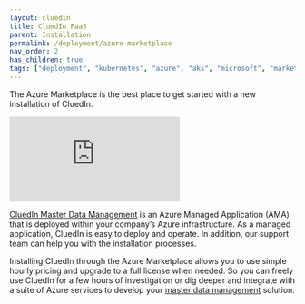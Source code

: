 ```yaml
---
layout: cluedin
title: CluedIn PaaS
parent: Installation
permalink: /deployment/azure-marketplace
nav_order: 2
has_children: true
tags: ["deployment", "kubernetes", "azure", "aks", "microsoft", "marketplace", "azure-marketplace"]
---
```


The Azure Marketplace is the best place to get started with a new installation of CluedIn.

<div class="videoFrame">
<iframe src="https://player.vimeo.com/video/840132673?badge=0&amp;autopause=0&amp;player_id=0&amp;app_id=58479" frameborder="0" allow="autoplay; fullscreen; picture-in-picture" allowfullscreen title="AMA_installation_overview_video_upd"></iframe>
</div>

<a href="https://azuremarketplace.microsoft.com/en-us/marketplace/apps/cluedin.azure_cluedin?tab=Overview">CluedIn Master Data Management</a> is an Azure Managed Application (AMA) that is deployed within your company’s Azure infrastructure. As a managed application, CluedIn is easy to deploy and operate. In addition, our support team can help you with the installation processes.

Installing CluedIn through the Azure Marketplace allows you to use simple hourly pricing and upgrade to a full license when needed. So you can freely use CluedIn for a few hours of investigation or dig deeper
and integrate with a suite of Azure services to develop your <a href="https://docs.microsoft.com/en-us/azure/architecture/reference-architectures/data/cluedin">master data management</a> solution.
